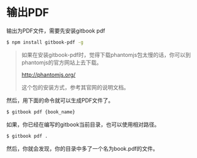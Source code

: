 # 输出PDF
输出为PDF文件，需要先安装gitbook pdf

```bash
$ npm install gitbook-pdf -g
```

>如果在安装gitbook-pdf时，觉得下载phantomjs包太慢的话，你可以到phantomjs的官方网站上去下载。
>
>http://phantomjs.org/
>
>这个包的安装方式，参考其官网的说明文档。

然后，用下面的命令就可以生成PDF文件了。

```bash
$ gitbook pdf {book_name}
```

如果，你已经在编写的gitbook当前目录，也可以使用相对路径。

```bash
$ gitbook pdf .
```

然后，你就会发现，你的目录中多了一个名为book.pdf的文件。